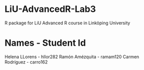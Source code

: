 # LiU-AdvancedR-Lab3

R package for LiU Advanced R course in Linköping University

# Names - Student Id

Helena LLorens - hllor282
Ramón Amézquita - ramam120
Carmen Rodríguez - carro162